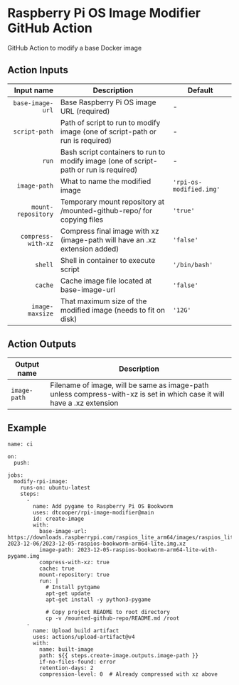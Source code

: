 # Raspberry Pi OS Image Modifier GitHub Action

GitHub Action to modify a base Docker image

## Action Inputs

|  Input name        |  Description                                                                          |  Default                |
|-------------------:|---------------------------------------------------------------------------------------|-------------------------|
| `base-image-url`   | Base Raspberry Pi OS image URL (required)                                             | -                       |
| `script-path`      | Path of script to run to modify image (one of script-path or run is required)         | -                       |
| `run`              | Bash script containers to run to modify image (one of script-path or run is required) | -                       |
| `image-path`       | What to name the modified image                                                       | `'rpi-os-modified.img'` |
| `mount-repository` | Temporary mount repository at /mounted-github-repo/ for copying files                 | `'true'`                |
| `compress-with-xz` | Compress final image with xz (image-path will have an .xz extension added)            | `'false'`               |
| `shell`            | Shell in container to execute script                                                  | `'/bin/bash'`           |
| `cache`            | Cache image file located at base-image-url                                            | `'false'`               |
| `image-maxsize`    | That maximum size of the modified image (needs to fit on disk)                        | `'12G'`                 |


## Action Outputs

| Output name  | Description                                                                                                             |
|------------- |-------------------------------------------------------------------------------------------------------------------------|
| `image-path` | Filename of image, will be same as image-path unless compress-with-xz is set in which case it will have a .xz extension |


## Example

```
name: ci

on:
  push:

jobs:
  modify-rpi-image:
    runs-on: ubuntu-latest
    steps:
      -
        name: Add pygame to Raspberry Pi OS Bookworm
        uses: dtcooper/rpi-image-modifier@main
        id: create-image
        with:
          base-image-url: https://downloads.raspberrypi.com/raspios_lite_arm64/images/raspios_lite_arm64-2023-12-06/2023-12-05-raspios-bookworm-arm64-lite.img.xz
          image-path: 2023-12-05-raspios-bookworm-arm64-lite-with-pygame.img
          compress-with-xz: true
          cache: true
          mount-repository: true
          run: |
            # Install pytgame
            apt-get update
            apt-get install -y python3-pygame

            # Copy project README to root directory
            cp -v /mounted-github-repo/README.md /root
      -
        name: Upload build artifact
        uses: actions/upload-artifact@v4
        with:
          name: built-image
          path: ${{ steps.create-image.outputs.image-path }}
          if-no-files-found: error
          retention-days: 2
          compression-level: 0  # Already compressed with xz above
```
